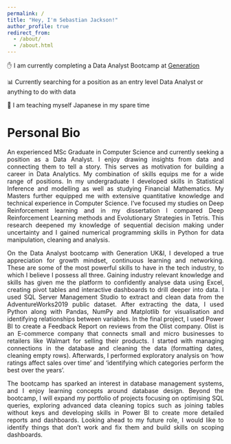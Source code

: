 ```yaml
---
permalink: /
title: "Hey, I'm Sebastian Jackson!"
author_profile: true
redirect_from: 
  - /about/
  - /about.html
---
```


&#9995; I am currently completing a Data Analyst Bootcamp at [Generation](https://uk.generation.org/programs/data-analytics-2/)

&#128202; Currently searching for a position as an entry level Data Analyst or anything to do with data

&#127884; I am teaching myself Japanese in my spare time

# Personal Bio

<p align="justify">
An experienced MSc Graduate in Computer Science and currently seeking a position as a Data Analyst. I enjoy drawing insights from data and connecting them to tell a story. This serves as motivation for building a career in Data Analytics. My combination of skills equips me for a wide range of positions. In my undergraduate I developed skills in Statistical Inference and modelling as well as studying Financial Mathematics. My Masters further equipped me with extensive quantitative knowledge and technical experience in Computer Science. I’ve focused my studies on Deep Reinforcement learning and in my dissertation I compared Deep Reinforcement Learning methods and Evolutionary Strategies in Tetris. This research deepened my knowledge of sequential decision making under uncertainty and I gained numerical programming skills in Python for data manipulation, cleaning and analysis. </p>

<p align="justify">On the Data Analyst bootcamp with Generation UK&I, I developed a true appreciation for growth mindset, continuous learning and networking. These are some of the most powerful skills to have in the tech industry, to which I believe I possess all three. Gaining industry relevant knowledge and skills has given me the platform to confidently analyse data using Excel, creating pivot tables and interactive dashboards to drill deeper into data. I used SQL Server Management Studio to extract and clean data from the AdventureWorks2019 public dataset. After extracting the data, I used Python along with Pandas, NumPy and Matplotlib for visualisation and identifying relationships between variables. In the final project, I used Power BI to create a Feedback Report on reviews from the Olist company. Olist is an E-commerce company that connects small and micro businesses to retailers like Walmart for selling their products. I started with managing connections in the database and cleaning the data (formatting dates, cleaning empty rows). Afterwards, I performed exploratory analysis on ‘how ratings affect sales over time’ and ‘identifying which categories perform the best over the years’. </p>

<p align="justify">The bootcamp has sparked an interest in database management systems, and I enjoy learning concepts around database design. Beyond the bootcamp, I will expand my portfolio of projects focusing on optimising SQL queries, exploring advanced data cleaning topics such as joining tables without keys and developing skills in Power BI to create more detailed reports and dashboards. Looking ahead to my future role, I would like to identify things that don’t work and fix them and build skills on scoping dashboards. </p>